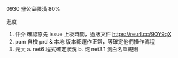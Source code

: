 0930 辦公室裝潢 80%

進度

1. 仲介 確認原先 issue 上板時間，過版文件 https://reurl.cc/9OY9qX
2. pam 自檢 prd & 本地 版本都運作正常，等確定他們操作流程
3. 元大 a. net6 程式確定狀況 b. 或 net3.1 測白名單規則 
